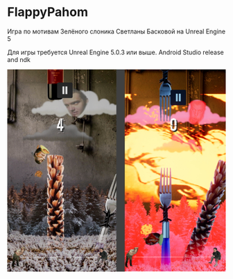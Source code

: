 # FlappyPahom
Игра по мотивам Зелёного слоника Светланы Басковой на Unreal Engine 5

Для игры требуется Unreal Engine 5.0.3 или выше. Android Studio release and ndk

<img src="screenshot.jpg"/>
